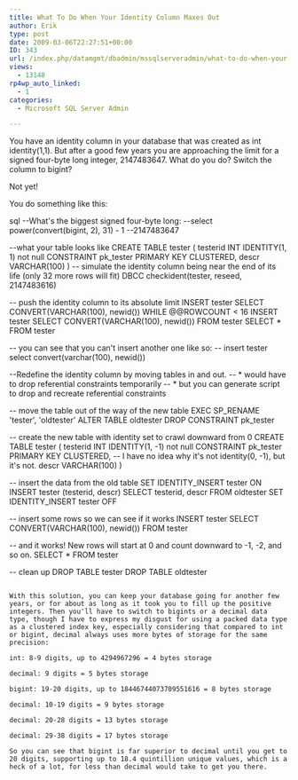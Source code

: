 ```yaml
---
title: What To Do When Your Identity Column Maxes Out
author: Erik
type: post
date: 2009-03-06T22:27:51+00:00
ID: 343
url: /index.php/datamgmt/dbadmin/mssqlserveradmin/what-to-do-when-your-identity-column-max/
views:
  - 13148
rp4wp_auto_linked:
  - 1
categories:
  - Microsoft SQL Server Admin

---
```

You have an identity column in your database that was created as int identity(1,1). But after a good few years you are approaching the limit for a signed four-byte long integer, 2147483647. What do you do? Switch the column to bigint?

Not yet!

You do something like this:

sql
--What's the biggest signed four-byte long:
--select power(convert(bigint, 2), 31) - 1
--2147483647
 
--what your table looks like
CREATE TABLE tester (
    testerid INT IDENTITY(1, 1) not null CONSTRAINT pk_tester PRIMARY KEY CLUSTERED,
    descr VARCHAR(100)
)
-- simulate the identity column being near the end of its life (only 32 more rows will fit)
DBCC checkident(tester, reseed, 2147483616)
 
-- push the identity column to its absolute limit
INSERT tester SELECT CONVERT(VARCHAR(100), newid())
WHILE @@ROWCOUNT < 16
    INSERT tester SELECT CONVERT(VARCHAR(100), newid()) FROM tester
SELECT * FROM tester
 
-- you can see that you can't insert another one like so:
-- insert tester select convert(varchar(100), newid())
 
--Redefine the identity column by moving tables in and out.
-- * would have to drop referential constraints temporarily
-- * but you can generate script to drop and recreate referential constraints
 
-- move the table out of the way of the new table
EXEC SP_RENAME 'tester', 'oldtester'
ALTER TABLE oldtester DROP CONSTRAINT pk_tester
 
-- create the new table with identity set to crawl downward from 0
CREATE TABLE tester (
    testerid INT IDENTITY(1, -1) not null CONSTRAINT pk_tester PRIMARY KEY CLUSTERED, -- I have no idea why it's not identity(0, -1), but it's not.
    descr VARCHAR(100)
)
 
-- insert the data from the old table
SET IDENTITY_INSERT tester ON
INSERT tester (testerid, descr)
SELECT testerid, descr FROM oldtester
SET IDENTITY_INSERT tester OFF
 
-- insert some rows so we can see if it works
INSERT tester SELECT CONVERT(VARCHAR(100), newid()) FROM tester
 
-- and it works! New rows will start at 0 and count downward to -1, -2, and so on.
SELECT * FROM tester
 
-- clean up
DROP TABLE tester
DROP TABLE oldtester
```

With this solution, you can keep your database going for another few years, or for about as long as it took you to fill up the positive integers. Then you'll have to switch to bigints or a decimal data type, though I have to express my disgust for using a packed data type as a clustered index key, especially considering that compared to int or bigint, decimal always uses more bytes of storage for the same precision:

int: 8-9 digits, up to 4294967296 = 4 bytes storage
  
decimal: 9 digits = 5 bytes storage
  
bigint: 19-20 digits, up to 18446744073709551616 = 8 bytes storage
  
decimal: 10-19 digits = 9 bytes storage
  
decimal: 20-28 digits = 13 bytes storage
  
decimal: 29-38 digits = 17 bytes storage

So you can see that bigint is far superior to decimal until you get to 20 digits, supporting up to 18.4 quintillion unique values, which is a heck of a lot, for less than decimal would take to get you there.